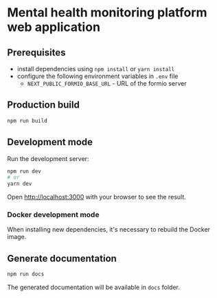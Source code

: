 # Mental health monitoring platform web application

## Prerequisites

-   install dependencies using `npm install` or `yarn install`
-   configure the following environment variables in `.env` file
    -   `NEXT_PUBLIC_FORMIO_BASE_URL` - URL of the formio server

## Production build

```bash
npm run build
```

## Development mode

Run the development server:

```bash
npm run dev
# or
yarn dev
```

Open [http://localhost:3000](http://localhost:3000) with your browser to see the result.

### Docker development mode

When installing new dependencies, it's necessary to rebuild the Docker image.

## Generate documentation

```bash
npm run docs
```

The generated documentation will be available in `docs` folder.
